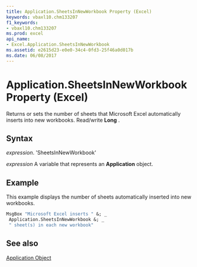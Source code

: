 ```yaml
---
title: Application.SheetsInNewWorkbook Property (Excel)
keywords: vbaxl10.chm133207
f1_keywords:
- vbaxl10.chm133207
ms.prod: excel
api_name:
- Excel.Application.SheetsInNewWorkbook
ms.assetid: e2615d23-e0e0-34c4-0fd3-25f46a0d017b
ms.date: 06/08/2017
---
```



# Application.SheetsInNewWorkbook Property (Excel)

Returns or sets the number of sheets that Microsoft Excel automatically inserts into new workbooks. Read/write  **Long** .


## Syntax

 _expression_. 'SheetsInNewWorkbook'

 _expression_ A variable that represents an **Application** object.


## Example

This example displays the number of sheets automatically inserted into new workbooks.


```vb
MsgBox "Microsoft Excel inserts " &; _ 
 Application.SheetsInNewWorkbook &; _ 
 " sheet(s) in each new workbook"
```


## See also


[Application Object](Excel.Application(objec).md)


